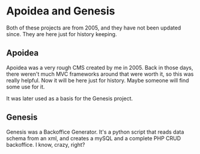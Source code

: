 # Apoidea and Genesis

Both of these projects are from 2005, and they have not been updated since. They are here just for history keeping.
## Apoidea

Apoidea was a very rough CMS created by me in 2005. Back in those days, there weren't much MVC frameworks around that were worth it, so this was really helpful. Now it will be here just for history. Maybe someone will find some use for it.

It was later used as a basis for the Genesis project.
## Genesis

Genesis was a Backoffice Generator. It's a python script that reads data schema from an xml, and creates a mySQL and a complete PHP CRUD backoffice. I know, crazy, right?
